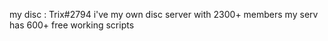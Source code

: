 my disc : Trix#2794 
i've my own disc server with 2300+ members
my serv has 600+ free working scripts
